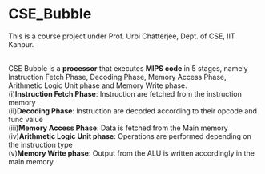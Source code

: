 # CSE_Bubble

This is a course project under Prof. Urbi Chatterjee, Dept. of CSE, IIT Kanpur.</br ></br>

CSE Bubble is a **processor** that executes **MIPS code** in 5 stages, namely Instruction Fetch Phase, Decoding Phase, Memory Access Phase, Arithmetic Logic Unit phase and Memory Write phase.</br >
(i)**Instruction Fetch Phase**: Instruction are fetched from the instruction memory</br >
(ii)**Decoding Phase**: Instruction are decoded according to their opcode and func value</br >
(iii)**Memory Access Phase**: Data is fetched from the Main memory </br >
(iv)**Arithmetic Logic Unit phase**: Operations are performed depending on the instruction type</br >
(v)**Memory Write phase**: Output from the ALU is written accordingly in the main memory</br >
